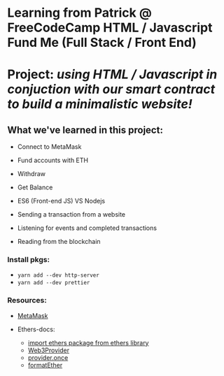 # Learning from **Patrick** @ **FreeCodeCamp** HTML / Javascript Fund Me (Full Stack / Front End)

# **Project:** *using HTML / Javascript in conjuction with our smart contract to build a minimalistic website!*

## What we've learned in this project:
- Connect to MetaMask
- Fund accounts with ETH
- Withdraw
- Get Balance

- ES6 (Front-end JS) VS Nodejs

- Sending a transaction from a website

- Listening for events and completed transactions

- Reading from the blockchain

### Install pkgs:
- `yarn add --dev http-server`
- `yarn add --dev prettier`

### Resources:
- [MetaMask](https://docs.metamask.io/guide/mobile-best-practices.html#the-provider-window-ethereum)

- Ethers-docs:
    * [import ethers package from ethers library](https://docs.ethers.org/v5/getting-started/) 
    * [Web3Provider](https://docs.ethers.org/v5/api/providers/other/#Web3Provider) 
    * [provider.once](https://docs.ethers.org/v5/api/contract/contract/#Contract-once) 
    * [formatEther](https://docs.ethers.org/v5/api/utils/display-logic/#utils-formatEther) 
